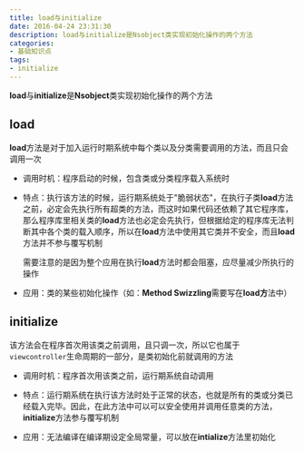 ```yaml
---
title: load与initialize
date: 2016-04-24 23:31:30
description: load与initialize是Nsobject类实现初始化操作的两个方法
categories:
- 基础知识点
tags:
- initialize
---
```


**load**与**initialize**是**Nsobject**类实现初始化操作的两个方法

## load
**load**方法是对于加入运行时期系统中每个类以及分类需要调用的方法，而且只会调用一次

* 调用时机：程序启动的时候，包含类或分类程序载入系统时

* 特点：执行该方法的时候，运行期系统处于"脆弱状态"，在执行子类**load**方法之前，必定会先执行所有超类的方法，而这时如果代码还依赖了其它程序库，那么程序库里相关类的**load**方法也必定会先执行，但根据给定的程序库无法判断其中各个类的载入顺序，所以在**load**方法中使用其它类并不安全，而且**load**方法并不参与覆写机制

    需要注意的是因为整个应用在执行**load**方法时都会阻塞，应尽量减少所执行的操作

* 应用：类的某些初始化操作（如：**Method Swizzling**需要写在**load方**法中）

## initialize
该方法会在程序首次用该类之前调用，且只调一次，所以它也属于`viewcontroller`生命周期的一部分，是类初始化前就调用的方法

* 调用时机：程序首次用该类之前，运行期系统自动调用

* 特点：运行期系统在执行该方法时处于正常的状态，也就是所有的类或分类已经载入完毕。因此，在此方法中可以可以安全使用并调用任意类的方法，**initialize**方法参与覆写机制

* 应用：无法编译在编译期设定全局常量，可以放在**intialize**方法里初始化


